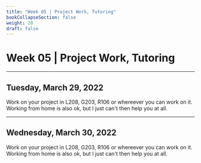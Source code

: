 ```yaml
---
title: "Week 05 | Project Work, Tutoring"
bookCollapseSection: false
weight: 20
draft: false
---
```


# Week 05 | Project Work, Tutoring

---

## Tuesday, March 29, 2022

Work on your project in L208, G203, R106 or whereever you can work on it. Working from home is also ok, but I just can't then help you at all.

---

## Wednesday, March 30, 2022

Work on your project in L208, G203, R106 or whereever you can work on it. Working from home is also ok, but I just can't then help you at all.